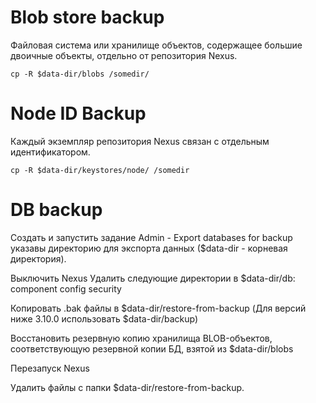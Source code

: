 #  Blob store backup
Файловая система или хранилище объектов, содержащее большие двоичные объекты, отдельно от репозитория Nexus.

`cp -R $data-dir/blobs /somedir/`

# Node ID Backup
Каждый экземпляр репозитория Nexus связан с отдельным идентификатором.

`cp -R $data-dir/keystores/node/ /somedir`

# DB backup
Создать и запустить задание Admin - Export databases for backup указавы директорию для экспорта данных ($data-dir - корневая директория).

Выключить Nexus
Удалить следующие директории в $data-dir/db:
component
config
security

Копировать .bak файлы в $data-dir/restore-from-backup (Для версий ниже 3.10.0 использовать $data-dir/backup)

Восстановить резервную копию хранилища BLOB-объектов, соответствующую резервной копии БД, взятой из $data-dir/blobs 

Перезапуск Nexus

Удалить файлы с папки $data-dir/restore-from-backup.
